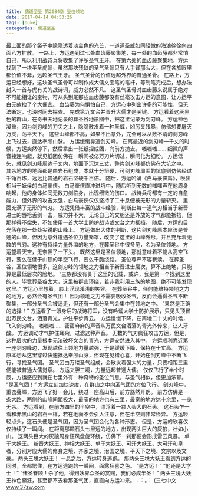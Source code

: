 ```yaml
---
title: 儒道至圣 第2084章 圣位领地
date: 2017-04-14 04:53:26
tags: [Duke]
categories: 儒道至圣
---
```


最上面的那个袋子中隐隐透着淡金色的光芒，一道道圣威如同轻微的海浪徐徐向四面八方扩散。
一路上，方运遇到过七处血齿藤聚集地，每一处的血齿藤都非常怕自己，所以利用战诗兵将收集了许多圣气王牙。
在第六处的血齿藤聚集地，方运找到了一块半圣虎骨，虽然那块残缺的圣气圣骨只有人手臂那么大，但在各族眼里都价值不菲，远超圣气王牙。
圣气圣骨的价值远超外界的普通圣骨。
在路上，方运已经想好，这块圣气圣骨可以制作成大儒文宝笔的笔杆，等制笔完成后，想办法封入一首与虎有关的战诗词，威力必然不凡。
这圣气圣骨对血齿藤来说属于绝对不可能相让的宝物，可从头到尾那些血齿藤都没有丝毫攻击方运的意图，让方运平白无故捡了个大便宜。
血齿藤为何惧怕自己，方运心中列出许多的可能性，但无法断定，也没时间去探查。
完成第九文台并晋升大儒才是关键。
方运看着这灰黑色的群山，在奇书天地记录的葬圣谷地形图中，把这里记录为剑刃峰。
方运神色凝重，因为剑刃峰的刀尖之上，隐隐散发着一种圣威，凶厉又残暴，仿佛想要屠灭万灵，荡平天下。
这些山峰都不高，如果不出意外，完全可以从数不清的剑刃峰上飞过去，直达奉颅山脉。
方运缓缓靠近剑刃峰。
在离最近的剑刃峰一千丈的时候，方运突然停下，然后拿出一张纸捏成团，向前方抛去。
嗤嗤嗤……
细微的声音接连响起，就见纸团仿佛在一瞬间被亿万刀片切过，瞬间化为细粉。
方运低头，就见剑刃峰周边千丈内，地面下沉达三丈，整片剑刃峰都仿佛在大坑之中。
其余地方的地面都是由岩石组成，本就十分坚硬，可剑刃峰周围的坑底则仿佛经过千锤百炼，远远比普通的岩石坚硬千百倍。
随后，方运吟诵《白马豪侠篇》，唤出相当于妖侯的白马豪侠。
白马豪侠直冲进坑中，随后听到无数的嗤嗤声在他周身响起，他的身体如同无数刀剑临身，出现细微的伤口。
战诗兵将都有一定的自愈能力，但外界的攻击太强，白马豪侠仅仅坚持了二十息便被无形的力量斩灭。
里面充满了无形的气刃。
方运凭借丰富的战斗经验，判断出每一道气刃相当于新晋进士的唇枪舌剑一击，威力并不大，无论自己的文胆还是外放的才气都能抵挡，但那样得不偿失，不如使用一首大学士防护战诗或文台之力抵挡。
随后，方运的目光落在那一处处尖锐的山峰上。
方运做出大体的判断，这片剑刃峰原本应该是普通的山峰，但因为意外遭遇圣位力量笼罩，改变了这里的山峰外形，并且充斥着无数的气刃。这种有持续力量外溢的地方，在葬圣谷中很多见，名为圣位领地。
方运望着天空，无奈摇了一下头。
既然这里是圣位领地，那就意味着不能从高空飞行，要么在低于山顶的半空飞行，要么干脆绕路。
圣位尊严不容亵渎。
在葬圣谷，圣位领地很多，这剑刃峰的领地之力相当于新晋进士层次，算不上绝地，只能算是最低层次的险地。
“三族都没有关于这里的记载，或许，我是第一个找到这里的人。毕竟葬圣谷太大，这里被群山环绕，若非我利用三族的地图，绝不可能发现这里。”
方运心里想着，脸上浮现浅浅的笑容。
在葬圣谷中，任何能维持领地之力的地方，必然会有圣气团！
因为领地之力不需要吸收圣气，反而会逼得圣气不断聚集，一部分圣气会被逼走，但还有一部分圣气会集中在领地之中。
“果然是正确的选择！”
方运看了一眼身后的战诗将军，没有吟诵大学士防护展示，只见头顶冒出万民文台，洒落青光，护住平步青云。
方运慢慢下降，在离地二十丈的时候，飞入剑刃峰。
嗤嗤嗤……
密密麻麻的声音从万民文台洒落的青光外传来，让人牙酸。
方运调动才气护住耳朵，过滤这种声音。
无数的气刃疯狂攻击方运，但是，这种层次的力量根本无法破坏文台的青光，方运安然进入其中。
方运顺利靠近第一座剑刃峰边，发现越往上领地力量越强，于是缓缓下降，保持在十丈高。
方运原本想从这里穿过快速抵达奉颅山脉，但现在见猎心喜，开始在剑刃峰中不断飞行，寻找圣气团。
圣气团由万缕圣气组成，会散发着强大的力量，只要相距三里便能被普通大儒觉察。
方运文胆三境，力量远超普通大儒。
仅仅飞行了半个时辰，方运感应到就在七里外有一种奇特的圣位气息，与圣气相似，但更加浓郁。
“是圣气团！”
方运立刻加快速度，在群山之中向圣气团的方位飞行。
剑刃峰中，重峦叠嶂，方运飞了好一会儿，绕过一座高山后，前方豁然开朗。
前方仿佛是一条大路，两侧的山峰间距极大，最窄的地方也有三里，最宽的地方达十余里，一览无余。
方运看到，在前方四里的半空中，漂浮着一颗人头大的石头。
这石头乍一看和赤黑山的岩石一样，若在地面不会引人注意，但在半空则非常怪异。
方运轻轻点头，这石头便是圣气团，因为圣气团会化为各种形态。
但是，方运的欣喜仅仅持续了一瞬间。
在距离那颗石头七里远的地方，出现两头巨大的灰狼，壮如小山。
这两头巨大的灰狼周身狂风盘旋环绕，仿佛下一刹那便会形成雷云风暴。
单于大妖王。
新晋大妖王、神相大妖王、单于大妖王、可汗大妖王、大可汗和皇者，分别对应大儒的修身之境、齐家之境、治国之境、平天下之境、文宗以及文豪。
两头三境大妖王！
一息之后，方运转身逃跑。
那两头三境大妖王看到方运的同时，全都愣住，在方运逃跑的一瞬间，面露狂喜之色。
“是方运！”
“他还是大学士！”
“诸圣眷顾！杀了他，得到妖界众圣的赏赐，我们必成半圣！”
两头三境大妖王神色癫狂，甚至都不去看那圣气团，直直向方运冲来。
.
：。：
(三七中文 www.37zw.com